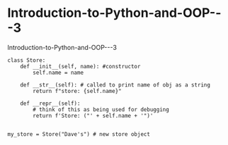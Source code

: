 # Introduction-to-Python-and-OOP---3
Introduction-to-Python-and-OOP---3

```
class Store:
    def __init__(self, name): #constructor
        self.name = name

    def __str__(self): # called to print name of obj as a string
        return f"store: {self.name}"
    
    def __repr__(self):
        # think of this as being used for debugging
        return f'Store: ("' + self.name + '")'
    

my_store = Store("Dave's") # new store object
```
